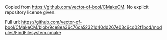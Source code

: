 Copied from https://github.com/vector-of-bool/CMakeCM.
No explicit repository license given.

Full url: https://github.com/vector-of-bool/CMakeCM/blob/9ce8ea36c76ca52321d40dd267e03c6cd02f1bcd/modules/FindFilesystem.cmake
